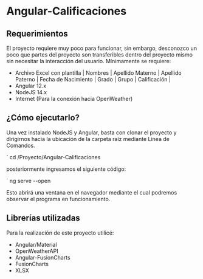 # Angular-Calificaciones

## Requerimientos

El proyecto requiere muy poco para funcionar, sin embargo, desconozco un poco que partes del proyecto son transferibles dentro del proyecto mismo sin necesitar la interacción del usuario. Mínimamente se requiere:

- Archivo Excel con plantilla | Nombres | Apellido Materno | Apellido Paterno | Fecha de Nacimiento | Grado | Grupo | Calificación |
- Angular 12.x
- NodeJS 14.x
- Internet (Para la conexión hacia OpenWeather)

## ¿Cómo ejecutarlo?

Una vez instalado NodeJS y Angular, basta con clonar el proyecto y dirigirnos hacia la ubicación de la carpeta raíz mediante Linea de Comandos.

´ cd /Proyecto/Angular-Calificaciones

posteriormente ingresamos el siguiente código:

´ ng serve --open

Esto abrirá una ventana en el navegador mediante el cual podremos observar el programa en funcionamiento.

## Librerías utilizadas

Para la realización de este proyecto utilicé: 

- Angular/Material
- OpenWeatherAPI
- Angular-FusionCharts
- FusionCharts
- XLSX
